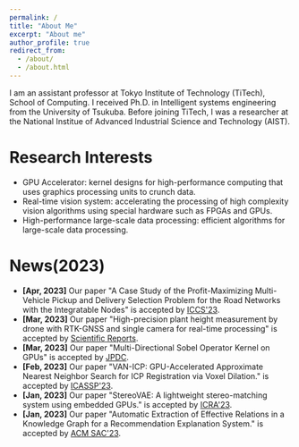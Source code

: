 ```yaml
---
permalink: /
title: "About Me"
excerpt: "About me"
author_profile: true
redirect_from: 
  - /about/
  - /about.html
---
```


I am an assistant professor at Tokyo Institute of Technology (TiTech), School of Computing. I received Ph.D. in Intelligent systems engineering from the University of Tsukuba. Before joining TiTech, I was a researcher at the National Institue of Advanced Industrial Science and Technology (AIST).

Research Interests 
======
* GPU Accelerator: kernel designs for high-performance computing that uses graphics processing units to crunch data.
* Real-time vision system: accelerating the processing of high complexity vision algorithms using special hardware such as FPGAs and GPUs.
* High-performance large-scale data processing: efficient algorithms for large-scale data processing.

News(2023) 
======
* **[Apr, 2023]** Our paper "A Case Study of the Profit-Maximizing Multi-Vehicle Pickup and Delivery Selection Problem for the Road Networks with the Integratable Nodes" is accepted by [ICCS'23](https://easychair.org/conferences/submission?submission=6386490;a=30295809).
* **[Mar, 2023]** Our paper "High-precision plant height measurement by drone with RTK-GNSS and single camera for real-time processing" is accepted by [Scientific Reports](https://www.nature.com/srep/?gclid=Cj0KCQjw8e-gBhD0ARIsAJiDsaWLS0GQTXEuyE7T8oiVjFwN0URCmeQmlmbRlnDv7pPXY8dHax6lKHIaAjH7EALw_wcB).
* **[Mar, 2023]** Our paper "Multi-Directional Sobel Operator Kernel on GPUs" is accepted by [JPDC](https://www.sciencedirect.com/journal/journal-of-parallel-and-distributed-computing).
* **[Feb, 2023]** Our paper "VAN-ICP: GPU-Accelerated Approximate Nearest Neighbor Search for ICP Registration via Voxel Dilation." is accepted by [ICASSP'23](https://2023.ieeeicassp.org/).
* **[Jan, 2023]** Our paper "StereoVAE: A lightweight stereo-matching system using embedded GPUs." is accepted by [ICRA'23](https://www.icra2023.org/).
* **[Jan, 2023]** Our paper "Automatic Extraction of Effective Relations in a Knowledge Graph for a Recommendation Explanation System." is accepted by [ACM SAC'23](https://www.sigapp.org/sac/sac2023/index.html).


